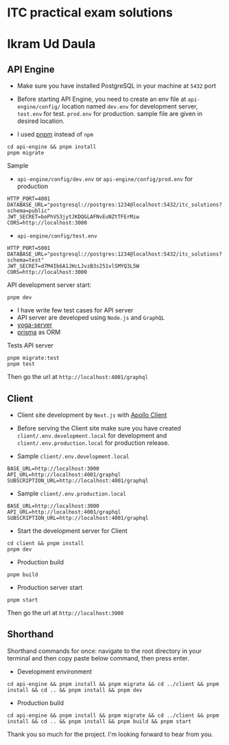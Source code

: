 # ITC practical exam solutions

# Ikram Ud Daula

## API Engine

- Make sure you have installed PostgreSQL in your machine at `5432` port

- Before starting API Engine, you need to create an env file at `api-engine/config/` location named `dev.env` for development server, `test.env` for test. `prod.env` for production. sample file are given in desired location.

- I used [pnpm](https://pnpm.io/) instead of `npm`

```
cd api-engine && pnpm install
pnpm migrate
```

Sample

- `api-engine/config/dev.env` or `api-engine/config/prod.env` for production

```
HTTP_PORT=4001
DATABASE_URL="postgresql://postgres:1234@localhost:5432/itc_solutions?schema=public"
JWT_SECRET=boPhVS3jytJKDQGLAFNvEuNZtTFErMiw
CORS=http://localhost:3000
```

- `api-engine/config/test.env`

```
HTTP_PORT=5001
DATABASE_URL="postgresql://postgres:1234@localhost:5432/itc_solutions?schema=test"
JWT_SECRET=d7M4Ib6A1JHcLJvzB3s251vlSMYQ3L5W
CORS=http://localhost:3000
```

API development server start:

```
pnpm dev
```

- I have write few test cases for API server
- API server are developed using `Node.js` and `GraphQL`
- [yoga-server](https://the-guild.dev/graphql/yoga-server/docs)
- [prisma](https://www.prisma.io/docs/getting-started) as ORM

Tests API server

```
pnpm migrate:test
pnpm test
```

Then go the url at `http://localhost:4001/graphql`

## Client

- Client site development by `Next.js` with [Apollo Client](https://www.apollographql.com/docs/react)

- Before serving the Client site make sure you have created `client/.env.development.local` for development and `client/.env.production.local` for production release.

- Sample `client/.env.development.local`

```
BASE_URL=http://localhost:3000
API_URL=http://localhost:4001/graphql
SUBSCRIPTION_URL=http://localhost:4001/graphql
```

- Sample `client/.env.production.local`

```
BASE_URL=http://localhost:3000
API_URL=http://localhost:4001/graphql
SUBSCRIPTION_URL=http://localhost:4001/graphql
```

- Start the development server for Client

```
cd client && pnpm install
pnpm dev
```

- Production build

```
pnpm build
```

- Production server start

```
pnpm start
```

Then go the url at `http://localhost:3000`

## Shorthand

Shorthand commands for once: navigate to the root directory in your terminal and then copy paste below command, then press enter.

- Development environment

```
cd api-engine && pnpm install && pnpm migrate && cd ../client && pnpm install && cd .. && pnpm install && pnpm dev
```

- Production build

```
cd api-engine && pnpm install && pnpm migrate && cd ../client && pnpm install && cd .. && pnpm install && pnpm build && pnpm start
```

Thank you so much for the project. I'm looking forward to hear from you.
